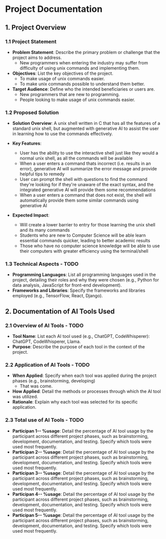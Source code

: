 # Project Documentation

## 1. Project Overview

### 1.1 Project Statement

- **Problem Statement**: Describe the primary problem or challenge that the project aims to address.
  - New programmers when entering the industry may suffer from difficulty of using unix commands and implementing them.
- **Objectives**: List the key objectives of the project.
  - To make usage of unix commands easier.
  - To make unix commands possible to understand them better.
- **Target Audience**: Define who the intended beneficiaries or users are.
  - New programmers that are new to programming.
  - People looking to make usage of unix commands easier.

### 1.2 Proposed Solution

- **Solution Overview**: A unix shell written in C that has all the features of a standard unix shell, but augmented with generative AI to assist the user in learning how to use the commands effectively.
- **Key Features**:

  - User has the ability to use the interactive shell just like they would a normal unix shell, as all the commands will be available
  - When a user enters a command thats incorrect (i.e. results in an error), generative AI will summarize the error message and provide helpful tips to remedy
  - User can prompt the shell with questions to find the command they're looking for if they're unaware of the exact syntax, and the integrated generative AI will provide them some recommendations
  - When a user enters a command that does not exist, the shell will automatically provide them some similar commands using generative AI

- **Expected Impact**:
  - Will create a lower barrier to entry for those learning the unix shell and its many commands
  - Students who are new to Computer Science will be able learn essential commands quicker, leading to better academic results
  - Those who have no computer science knowledge will be able to use their computers with greater efficiency using the terminal/shell

### 1.3 Technical Aspects - TODO

- **Programming Languages**: List all programming languages used in the project, detailing their roles and why they were chosen (e.g., Python for data analysis, JavaScript for front-end development).
- **Frameworks and Libraries**: Specify the frameworks and libraries employed (e.g., TensorFlow, React, Django).

## 2. Documentation of AI Tools Used

### 2.1 Overview of AI Tools - TODO

- **Tool Name**: List each AI tool used (e.g., ChatGPT, CodeWhisperer): ChatGPT, CodeWhisperer, Llama.
- **Purpose**: Describe the purpose of each tool in the context of the project.

### 2.2 Application of AI Tools - TODO

- **When Applied**: Specify when each tool was applied during the project phases (e.g., brainstorming, developing)
  - That was come.
- **How Applied**: Detail the methods or processes through which the AI tool was utilized.
- **Rationale**: Explain why each tool was selected for its specific application.

### 2.3 Total use of AI Tools - TODO

- **Participan 1-- %usage**: Detail the percentage of AI tool usage by the participant across different project phases, such as brainstorming, development, documentation, and testing. Specify which tools were used most frequently.
- **Participan 2-- %usage**: Detail the percentage of AI tool usage by the participant across different project phases, such as brainstorming, development, documentation, and testing. Specify which tools were used most frequently.
- **Participan 3-- %usage**: Detail the percentage of AI tool usage by the participant across different project phases, such as brainstorming, development, documentation, and testing. Specify which tools were used most frequently.
- **Participan 4-- %usage**: Detail the percentage of AI tool usage by the participant across different project phases, such as brainstorming, development, documentation, and testing. Specify which tools were used most frequently.
- **Participan 5-- %usage**: Detail the percentage of AI tool usage by the participant across different project phases, such as brainstorming, development, documentation, and testing. Specify which tools were used most frequently.
